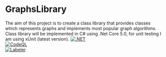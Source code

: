 # GraphsLibrary
The aim of this project is to create a class library that provides classes which represents graphs and implements most popular graph algorithms.
Class library will be implemented in C# using .Net Core 5.0, for unit testing I am using xUnit (latest version). 
[![.NET](https://github.com/WojcikMikolaj/GraphsLibrary/actions/workflows/dotnet.yml/badge.svg)](https://github.com/WojcikMikolaj/GraphsLibrary/actions/workflows/dotnet.yml)  
[![CodeQL](https://github.com/WojcikMikolaj/GraphsLibrary/actions/workflows/codeql-analysis.yml/badge.svg)](https://github.com/WojcikMikolaj/GraphsLibrary/actions/workflows/codeql-analysis.yml)  
[![Labeler](https://github.com/WojcikMikolaj/GraphsLibrary/actions/workflows/label.yml/badge.svg)](https://github.com/WojcikMikolaj/GraphsLibrary/actions/workflows/label.yml)
